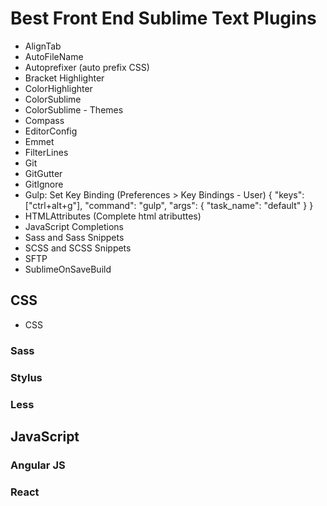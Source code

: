 # Best Front End Sublime Text Plugins

* AlignTab
* AutoFileName
* Autoprefixer (auto prefix CSS)
* Bracket Highlighter
* ColorHighlighter
* ColorSublime
* ColorSublime - Themes
* Compass
* EditorConfig
* Emmet
* FilterLines
* Git
* GitGutter
* GitIgnore
* Gulp: Set Key Binding (Preferences > Key Bindings - User) { "keys": ["ctrl+alt+g"], "command": "gulp", "args": { "task_name": "default" } }		
* HTMLAttributes (Complete html atributtes)
* JavaScript Completions
* Sass and Sass Snippets
* SCSS and SCSS Snippets
* SFTP
* SublimeOnSaveBuild

## CSS
* CSS

### Sass

### Stylus

### Less

## JavaScript

### Angular JS

### React
